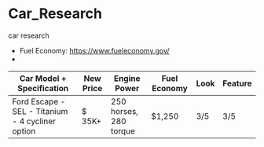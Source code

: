 # Car_Research
car research 
- Fuel Economy: https://www.fueleconomy.gov/
- 

Car Model + Specification | New Price | Engine Power | Fuel Economy | Look | Feature |
-- | -- | -- | -- | -- | -- |
Ford Escape - SEL - Titanium - 4 cycliner option | $ 35K+ | 250 horses, 280 torque  | $1,250 |  3/5 | 3/5 | 
